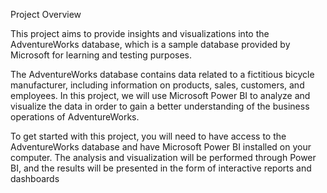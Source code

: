 
Project Overview

This project aims to provide insights and visualizations into the AdventureWorks database, which is a sample database provided by Microsoft for learning and testing purposes.

The AdventureWorks database contains data related to a fictitious bicycle manufacturer, including information on products, sales, customers, and employees. In this project, we will use Microsoft Power BI to analyze and visualize the data in order to gain a better understanding of the business operations of AdventureWorks.

To get started with this project, you will need to have access to the AdventureWorks database and have Microsoft Power BI installed on your computer. The analysis and visualization will be performed through Power BI, and the results will be presented in the form of interactive reports and dashboards
